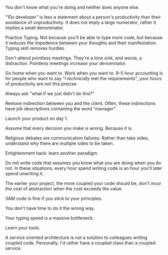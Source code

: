 You don't know what you're doing and neither does anyone else.

"10x developer" is less a statement about a person's productivity than their avoidance of unproductivity.
It does not imply a large numerator, rather it implies a small denominator.

Practice Typing. Not because you'll be able to type more code,
but because it reduces the impedence between your thoughts and their manifestation.
Typing skill removes hurdles.

Don't attend pointless meetings. They're a time sink, and worse, a distraction.
Pointless meetings increase your denominator.

Go home when you want to. Work when you want to.
9-5 hour accounting is for people who want to say
"I *technically* met the requirements", your hours of productivity are not this precise.

Always ask "what if we just didn't do this?"

Remove indirection between you and the client.
Often, these indirections have job descriptions containing the word "manager".

Launch your product on day 1.

Assume that every decision you make is wrong. Because it is.

Religious debates are communication failures. Rather than take sides,
understand why there are multiple sides to be taken.

Enlightenment hack: learn another paradigm.

Do not write code that assumes you know what you are doing when you do not.
In these situations, every hour spend writing code is an hour you'll later spend unwriting it.

The earlier your project, the more coupled your code should be,
don't incur the cost of abstraction when the cost exceeds the value.

3AM code is fine if you stick to your principles.

You don't have time to do it the wrong way.

Your typing speed is a massive bottleneck.

Learn your tools.

A service oriented architecture is not a solution to colleagues writing coupled code.
Personally, I'd rather have a coupled class than a coupled service.
